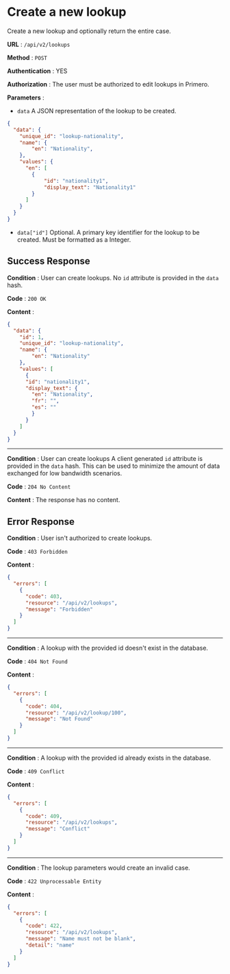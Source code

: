 # Create a new lookup

Create a new lookup and optionally return the entire case.


**URL** : `/api/v2/lookups`

**Method** : `POST`

**Authentication** : YES

**Authorization** : The user must be authorized to edit lookups in Primero.

**Parameters** :

* `data` A JSON representation of the lookup to be created.
```json
{
  "data": {
    "unique_id": "lookup-nationality",
    "name": {
        "en": "Nationality",
    },
    "values": {
      "en": [
        {
            "id": "nationality1",
            "display_text": "Nationality1"
        }
      ]
    }
  }
}
```
* `data["id"]` Optional. A primary key identifier for the lookup to be created.
Must be formatted as a Integer.

## Success Response

**Condition** : User can create lookups.
No `id` attribute is provided in the `data` hash.

**Code** : `200 OK`

**Content** :

```json
{
  "data": {
    "id": 1,
    "unique_id": "lookup-nationality",
    "name": {
        "en": "Nationality"
    },
    "values": [
      {
      "id": "nationality1",
      "display_text": {
        "en": "Nationality",
        "fr": "",
        "es": ""
        }
      }
    ]
  }
}
```

---

**Condition** : User can create lookups
A client generated `id` attribute is provided in the `data` hash.
This can be used to minimize the amount of data exchanged for low bandwidth scenarios.

**Code** : `204 No Content`

**Content** : The response has no content.

## Error Response

**Condition** : User isn't authorized to create lookups.

**Code** : `403 Forbidden`

**Content** :

```json
{
  "errors": [
    {
      "code": 403,
      "resource": "/api/v2/lookups",
      "message": "Forbidden"
    }
  ]
}
```

---

**Condition** : A lookup with the provided id doesn't exist in the database.

**Code** : `404 Not Found`

**Content** :

```json
{
  "errors": [
    {
      "code": 404,
      "resource": "/api/v2/lookup/100",
      "message": "Not Found"
    }
  ]
}
```

---

**Condition** : A lookup with the provided id already exists in the database.

**Code** : `409 Conflict`

**Content** :

```json
{
  "errors": [
    {
      "code": 409,
      "resource": "/api/v2/lookups",
      "message": "Conflict"
    }
  ]
}
```

---

**Condition** : The lookup parameters would create an invalid case.

**Code** : `422 Unprocessable Entity`

**Content** :

```json
{
  "errors": [
    {
      "code": 422,
      "resource": "/api/v2/lookups",
      "message": "Name must not be blank",
      "detail": "name"
    }
  ]
}
```